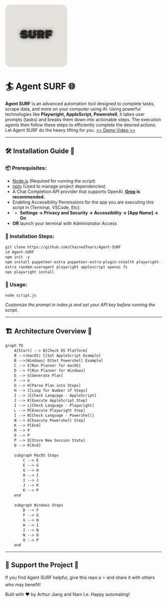 <img width="200" src="logo.png">

# 🏄 Agent SURF 🌐

**Agent SURF** is an advanced automation tool designed to complete tasks, scrape data, and more on your computer using AI. Using powerful technologies like **Playwright, AppleScript, Powershell**, it takes user prompts (tasks) and breaks them down into actionable steps. The execution agents then follow these steps to efficiently complete the desired actions. Let Agent SURF do the heavy lifting for you.
[ << Demo Video >>](https://www.youtube.com/watch?v=dx3_Sfv_DnY)

* * *

## 🛠️ Installation Guide 📖

### 📦 Prerequisites:

- [Node.js](https://nodejs.org/en) (Required for running the script)
- [npm](https://www.npmjs.com/) (Used to manage project dependencies)
- A Chat Completion API provider that supports OpenAI. **[Groq](https://console.groq.com/keys) is recommended.**
- Enabling Accessibility Permissions for the app you are executing this script in (Terminal, VSCode, Etc):
- - **Settings -&gt; Privacy and Security -&gt; Accessibility -&gt; \[App Name] -&gt; On**
- **OR** launch your terminal with Administrator Access

### 🔧 Installation Steps:

```
git clone https://github.com/ChainedTears/Agent-SURF
cd Agent-SURF
npm init -y
npm install puppeteer-extra puppeteer-extra-plugin-stealth playwright-extra random-useragent playwright applescript openai fs
npx playwright install 
```

### 🏁 Usage:

```
node script.js
```

*Customize the prompt in index.js and set your API key before running the script.*

* * *

## 🏗️ Architecture Overview 🧱

```mermaid
graph TD
    A[Start] --> B[Check OS Platform]
    B -->|macOS| C[Set AppleScript Example]
    B -->|Windows| D[Set Powershell Example]
    C --> E[Run Planner for macOS]
    D --> F[Run Planner for Windows]
    E --> G[Generate Plan]
    F --> G
    G --> H[Parse Plan into Steps]
    H --> I[Loop for Number of Steps]
    I --> J[Check Language - AppleScript]
    J --> K[Execute AppleScript Step]
    I --> L[Check Language - Playwright]
    L --> M[Execute Playwright Step]
    I --> N[Check Language - Powershell]
    N --> O[Execute Powershell Step]
    K --> P[End]
    M --> P
    O --> P
    P --> Q[Store New Session State]
    Q --> R[End]

    subgraph MacOS Steps
        C --> E
        E --> G
        G --> H
        H --> I
        I --> J
        J --> K
        K --> P
    end

    subgraph Windows Steps
        D --> F
        F --> G
        G --> H
        H --> I
        I --> N
        N --> O
        O --> P
    end

```

* * *

## 🚀 Support the Project 💖

If you find Agent SURF helpful, give this repo a ⭐ and share it with others who may benefit!

Built with ❤️ by Arthur Jiang and Nam Le. Happy automating!

